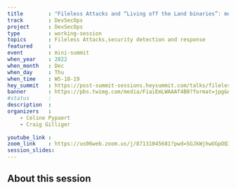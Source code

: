 ```yaml
---
title        : "Fileless Attacks and “Living off the Land binaries”: moving beyond just the “known bad” in security detection and response, and looking at how to prevent legitimate tools from being used in attacks (how to detect and respond)"
track        : DevSecOps
project      : DevSecOps
type         : working-session
topics       : Fileless Attacks,security detection and response
featured     :
event        : mini-summit
when_year    : 2022
when_month   : Dec
when_day     : Thu
when_time    : WS-18-19
hey_summit   : https://post-summit-sessions.heysummit.com/talks/fileless-attacks-and-living-off-the-land-binaries-moving-beyond-just-the-known-bad-in-security-detection-and-response/
banner       : https://pbs.twimg.com/media/FiaiEmLWAAAf4B0?format=jpg&name=medium
#status      : 
description  :
organizers   :
    - Celine Pypaert
    - Craig Gilliger
       
youtube_link : 
zoom_link    : https://us06web.zoom.us/j/87131045681?pwd=SGJkWjhwUGpOQ3JjbjVScTYyWmFYUT09
session_slides:
---
```




## About this session
